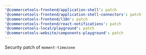 ```yaml
---
'@commercetools-frontend/application-shell': patch
'@commercetools-frontend/application-shell-connectors': patch
'@commercetools-frontend/l10n': patch
'@commercetools-frontend/react-notifications': patch
'@commercetools-local/playground': patch
'@commercetools-website/components-playground': patch
---
```


Security patch of `moment-timezone`
